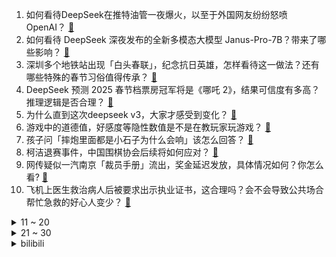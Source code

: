1. 如何看待DeepSeek在推特油管一夜爆火，以至于外国网友纷纷怒喷OpenAI？ [:link:](https://www.zhihu.com/question/10621583864)
2. 如何看待 DeepSeek 深夜发布的全新多模态大模型 Janus-Pro-7B？带来了哪些影响？ [:link:](https://www.zhihu.com/question/10723192745)
3. 深圳多个地铁站出现「白头春联」，纪念抗日英雄，怎样看待这一做法？还有哪些特殊的春节习俗值得传承？ [:link:](https://www.zhihu.com/question/10592268941)
4. DeepSeek 预测 2025 春节档票房冠军将是《哪吒 2》，结果可信度有多高？推理逻辑是否合理？ [:link:](https://www.zhihu.com/question/10685003200)
5. 为什么直到这次deepseek v3，大家才感受到变化？ [:link:](https://www.zhihu.com/question/10653264073)
6. 游戏中的道德值，好感度等隐性数值是不是在教玩家玩游戏？ [:link:](https://www.zhihu.com/question/10565193181)
7. 孩子问「摔炮里面都是小石子为什么会响」该怎么回答？ [:link:](https://www.zhihu.com/question/10381552153)
8. 柯洁退赛事件，中国围棋协会后续将如何应对？ [:link:](https://www.zhihu.com/question/10402641966)
9. 网传疑似一汽南京「裁员手册」流出，奖金延迟发放，具体情况如何？你怎么看? [:link:](https://www.zhihu.com/question/10333647735)
10. 飞机上医生救治病人后被要求出示执业证书，这合理吗？会不会导致公共场合帮忙急救的好心人变少？ [:link:](https://www.zhihu.com/question/10683598634)
<details>
<summary>11 ~ 20</summary>

11. 国内这么多互联网巨头怎么AI干不过一个小公司DeepSeek? [:link:](https://www.zhihu.com/question/10664846993)
12. Deepseek能为我做什么？ [:link:](https://www.zhihu.com/question/9461620400)
13. 以色列要求近东救济工程处在今年1月30日前停止在耶路撒冷运营，这意味着什么？ [:link:](https://www.zhihu.com/question/10586245415)
14. 1月27日美股英伟达盘前跌超10%，ai硬件的泡沫要破裂了吗? [:link:](https://www.zhihu.com/question/10700344033)
15. DeepSeek 登顶苹果美国区免费 APP 下载排行榜，与 ChatGPT 相比，它有什么优势？ [:link:](https://www.zhihu.com/question/10669048245)
16. DeepSeek最终会不会被强行出售给美国？ [:link:](https://www.zhihu.com/question/10606867681)
17. 如何看待冯骥盛赞 DeepSeek「堪称国运级别的科技成果，希望它能让 AI 成为你生活中的水与电」？ [:link:](https://www.zhihu.com/question/10657018877)
18. 你有没有一件衣服让你回购过三次或三次以上？ [:link:](https://www.zhihu.com/question/645985594)
19. 美国制裁中国低速载人车辆「三蹦子」初步裁定标准已出，中国三蹦子对美国车企影响有多大？ [:link:](https://www.zhihu.com/question/10664696998)
20. 过年回去打算买车，想要一辆燃油车，老铁们有没有推荐的，价格十来万左右？ [:link:](https://www.zhihu.com/question/9052564376)
</details>
<details>
<summary>21 ~ 30</summary>

21. 韩国围棋教练称「死子」规则因中国棋手长期不尊重韩国规则而制定，暴露出哪些问题？围棋为何没有通用规则？ [:link:](https://www.zhihu.com/question/10694360662)
22. 安徽卫视春晚聋哑外卖小哥因皮肤白皙遭质疑，如何看待此事？刻板印象是一种行业偏见吗？ [:link:](https://www.zhihu.com/question/10615828831)
23. 2025年全日本乒乓球锦标赛女单决赛，早田希娜4：0横扫张本美和夺冠，怎么评价这一场对决？ [:link:](https://www.zhihu.com/question/10601010665)
24. CTTA确定多哈世乒赛樊振东获得参赛名额，接下来应该怎么做？ [:link:](https://www.zhihu.com/question/10625559113)
25. 《红海行动》票房36亿，为何续集《蛟龙行动》排片与预售垫底，被看衰票房与口碑？能否继续成功逆袭？ [:link:](https://www.zhihu.com/question/10393929161)
26. 电视剧《国色芳华》相较于原著改编得如何？ [:link:](https://www.zhihu.com/question/8981661406)
27. DeepSeek的出现会对网络文学产生哪些影响？ [:link:](https://www.zhihu.com/question/10702673242)
28. 杭州女生高考 602 分去职业技术大学，称被该校 98% 的就业率给吸引了，如何看待这一选择？ [:link:](https://www.zhihu.com/question/662342256)
29. 中国为什么不创造一种新的货币？ [:link:](https://www.zhihu.com/question/10064539206)
30. 春节期间如果遇到孩子们来你家走亲戚，你会给TA展示你正在玩的哪款游戏呢？ [:link:](https://www.zhihu.com/question/10702588242)
</details><details>
<summary>bilibili</summary>

</details>